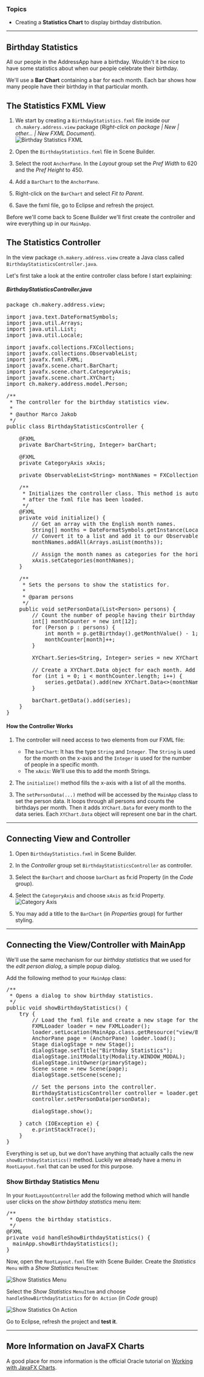 ### Topics

* Creating a **Statistics Chart** to display birthday distribution.

*****

## Birthday Statistics

All our people in the AddressApp have a birthday. Wouldn't it be nice to have some statistics about when our people celebrate their birthday.

We'll use a **Bar Chart** containing a bar for each month. Each bar shows how many people have their birthday in that particular month.


## The Statistics FXML View

1. We start by creating a `BirthdayStatistics.fxml` file inside our `ch.makery.address.view` package (*Right-click on package | New | other... | New FXML Document*).   
![Birthday Statistics FXML](birthday-statistics-fxml.png)

2. Open the `BirthdayStatistics.fxml` file in Scene Builder.

3. Select the root `AnchorPane`. In the *Layout* group set the *Pref Width* to 620 and the *Pref Height* to 450.

4. Add a `BarChart` to the `AnchorPane`.

5. Right-click on the `BarChart` and select *Fit to Parent*.

6. Save the fxml file, go to Eclipse and refresh the project.

Before we'll come back to Scene Builder we'll first create the controller and wire everything up in our `MainApp`.


## The Statistics Controller

In the view package `ch.makery.address.view` create a Java class called `BirthdayStatisticsController.java`.

Let's first take a look at the entire controller class before I start explaining:


##### BirthdayStatisticsController.java

<pre class="prettyprint lang-java">
package ch.makery.address.view;

import java.text.DateFormatSymbols;
import java.util.Arrays;
import java.util.List;
import java.util.Locale;

import javafx.collections.FXCollections;
import javafx.collections.ObservableList;
import javafx.fxml.FXML;
import javafx.scene.chart.BarChart;
import javafx.scene.chart.CategoryAxis;
import javafx.scene.chart.XYChart;
import ch.makery.address.model.Person;

/**
 * The controller for the birthday statistics view.
 * 
 * @author Marco Jakob
 */
public class BirthdayStatisticsController {

    @FXML
    private BarChart&lt;String, Integer> barChart;

    @FXML
    private CategoryAxis xAxis;

    private ObservableList&lt;String> monthNames = FXCollections.observableArrayList();

    /**
     * Initializes the controller class. This method is automatically called
     * after the fxml file has been loaded.
     */
    @FXML
    private void initialize() {
        // Get an array with the English month names.
        String[] months = DateFormatSymbols.getInstance(Locale.ENGLISH).getMonths();
        // Convert it to a list and add it to our ObservableList of months.
        monthNames.addAll(Arrays.asList(months));
        
        // Assign the month names as categories for the horizontal axis.
        xAxis.setCategories(monthNames);
    }

    /**
     * Sets the persons to show the statistics for.
     * 
     * @param persons
     */
    public void setPersonData(List&lt;Person> persons) {
    	// Count the number of people having their birthday in a specific month.
        int[] monthCounter = new int[12];
        for (Person p : persons) {
            int month = p.getBirthday().getMonthValue() - 1;
            monthCounter[month]++;
        }

        XYChart.Series&lt;String, Integer> series = new XYChart.Series&lt;>();
        
        // Create a XYChart.Data object for each month. Add it to the series.
        for (int i = 0; i &lt; monthCounter.length; i++) {
        	series.getData().add(new XYChart.Data&lt;>(monthNames.get(i), monthCounter[i]));
        }
        
        barChart.getData().add(series);
    }
}
</pre>


#### How the Controller Works

1. The controller will need access to two elements from our FXML file:
   * The `barChart`: It has the type `String` and `Integer`. The `String` is used for the month on the x-axis and the `Integer` is used for the number of people in a specific month. 
   * The `xAxis`: We'll use this to add the month Strings.   

2. The `initialize()` method fills the x-axis with a list of all the months.

3. The `setPersonData(...)` method will be accessed by the `MainApp` class to set the person data. It loops through all persons and counts the birthdays per month. Then it adds `XYChart.Data` for every month to the data series. Each `XYChart.Data` object will represent one bar in the chart.


*****

## Connecting View and Controller

1. Open `BirthdayStatistics.fxml` in Scene Builder.

2. In the *Controller* group set `BirthdayStatisticsController` as controller.

3. Select the `BarChart` and choose `barChart` as fx:id Property (in the *Code* group).

4. Select the `CategoryAxis` and choose `xAxis` as fx:id Property.   
![Category Axis](category-axis.png)

5. You may add a title to the `BarChart` (in *Properties* group) for further styling.



*****


## Connecting the View/Controller with MainApp

We'll use the same mechanism for our *birthday statistics* that we used for the *edit person dialog*, a simple popup dialog.

Add the following method to your `MainApp` class:


<pre class="prettyprint lang-java">
/**
 * Opens a dialog to show birthday statistics.
 */
public void showBirthdayStatistics() {
    try {
        // Load the fxml file and create a new stage for the popup.
        FXMLLoader loader = new FXMLLoader();
        loader.setLocation(MainApp.class.getResource("view/BirthdayStatistics.fxml"));
        AnchorPane page = (AnchorPane) loader.load();
        Stage dialogStage = new Stage();
        dialogStage.setTitle("Birthday Statistics");
        dialogStage.initModality(Modality.WINDOW_MODAL);
        dialogStage.initOwner(primaryStage);
        Scene scene = new Scene(page);
        dialogStage.setScene(scene);

        // Set the persons into the controller.
        BirthdayStatisticsController controller = loader.getController();
        controller.setPersonData(personData);

        dialogStage.show();

    } catch (IOException e) {
        e.printStackTrace();
    }
}
</pre>

Everything is set up, but we don't have anything that actually calls the new `showBirthdayStatistics()` method. Luckily we already have a menu in `RootLayout.fxml` that can be used for this purpose.


### Show Birthday Statistics Menu

In your `RootLayoutController` add the following method which will handle user clicks on the *show birthday statistics* menu item: 

<pre class="prettyprint lang-java">
/**
 * Opens the birthday statistics.
 */
@FXML
private void handleShowBirthdayStatistics() {
  mainApp.showBirthdayStatistics();
}
</pre>

Now, open the `RootLayout.fxml` file with Scene Builder. Create the *Statistics* `Menu` with a *Show Statistics* `MenuItem`:

![Show Statistics Menu](show-statistics-menu.png)

Select the *Show Statistics* `MenuItem` and choose `handleShowBirthdayStatistics` for `On Action` (in *Code* group)   

![Show Statistics On Action](show-statistics-on-action.png)

Go to Eclipse, refresh the project and **test it**.


*****

## More Information on JavaFX Charts

A good place for more information is the official Oracle tutorial on [Working with JavaFX Charts](http://docs.oracle.com/javase/8/javafx/user-interface-tutorial/charts.htm).
